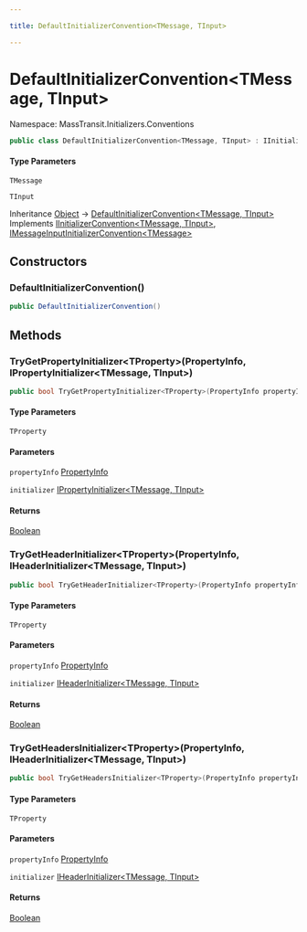 ```yaml
---

title: DefaultInitializerConvention<TMessage, TInput>

---
```


# DefaultInitializerConvention\<TMessage, TInput\>

Namespace: MassTransit.Initializers.Conventions

```csharp
public class DefaultInitializerConvention<TMessage, TInput> : IInitializerConvention<TMessage, TInput>, IMessageInputInitializerConvention<TMessage>
```

#### Type Parameters

`TMessage`<br/>

`TInput`<br/>

Inheritance [Object](https://learn.microsoft.com/en-us/dotnet/api/system.object) → [DefaultInitializerConvention\<TMessage, TInput\>](../masstransit-initializers-conventions/defaultinitializerconvention-2)<br/>
Implements [IInitializerConvention\<TMessage, TInput\>](../masstransit-initializers-conventions/iinitializerconvention-2), [IMessageInputInitializerConvention\<TMessage\>](../masstransit-initializers-conventions/imessageinputinitializerconvention-1)

## Constructors

### **DefaultInitializerConvention()**

```csharp
public DefaultInitializerConvention()
```

## Methods

### **TryGetPropertyInitializer\<TProperty\>(PropertyInfo, IPropertyInitializer\<TMessage, TInput\>)**

```csharp
public bool TryGetPropertyInitializer<TProperty>(PropertyInfo propertyInfo, out IPropertyInitializer<TMessage, TInput> initializer)
```

#### Type Parameters

`TProperty`<br/>

#### Parameters

`propertyInfo` [PropertyInfo](https://learn.microsoft.com/en-us/dotnet/api/system.reflection.propertyinfo)<br/>

`initializer` [IPropertyInitializer\<TMessage, TInput\>](../masstransit-initializers/ipropertyinitializer-2)<br/>

#### Returns

[Boolean](https://learn.microsoft.com/en-us/dotnet/api/system.boolean)<br/>

### **TryGetHeaderInitializer\<TProperty\>(PropertyInfo, IHeaderInitializer\<TMessage, TInput\>)**

```csharp
public bool TryGetHeaderInitializer<TProperty>(PropertyInfo propertyInfo, out IHeaderInitializer<TMessage, TInput> initializer)
```

#### Type Parameters

`TProperty`<br/>

#### Parameters

`propertyInfo` [PropertyInfo](https://learn.microsoft.com/en-us/dotnet/api/system.reflection.propertyinfo)<br/>

`initializer` [IHeaderInitializer\<TMessage, TInput\>](../masstransit-initializers/iheaderinitializer-2)<br/>

#### Returns

[Boolean](https://learn.microsoft.com/en-us/dotnet/api/system.boolean)<br/>

### **TryGetHeadersInitializer\<TProperty\>(PropertyInfo, IHeaderInitializer\<TMessage, TInput\>)**

```csharp
public bool TryGetHeadersInitializer<TProperty>(PropertyInfo propertyInfo, out IHeaderInitializer<TMessage, TInput> initializer)
```

#### Type Parameters

`TProperty`<br/>

#### Parameters

`propertyInfo` [PropertyInfo](https://learn.microsoft.com/en-us/dotnet/api/system.reflection.propertyinfo)<br/>

`initializer` [IHeaderInitializer\<TMessage, TInput\>](../masstransit-initializers/iheaderinitializer-2)<br/>

#### Returns

[Boolean](https://learn.microsoft.com/en-us/dotnet/api/system.boolean)<br/>
